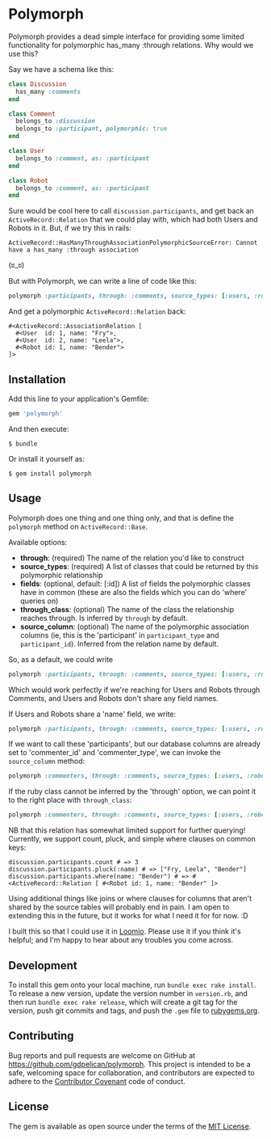 # Polymorph

Polymorph provides a dead simple interface for providing some limited functionality for polymorphic has_many :through relations. Why would we use this?

Say we have a schema like this:
```ruby
class Discussion
  has_many :comments
end

class Comment
  belongs_to :discussion
  belongs_to :participant, polymorphic: true
end

class User
  belongs_to :comment, as: :participant
end

class Robot
  belongs_to :comment, as: :participant
end
```

Sure would be cool here to call `discussion.participants`, and get back an `ActiveRecord::Relation` that we could play with, which had both Users and Robots in it. But, if we try this in rails:

```
ActiveRecord::HasManyThroughAssociationPolymorphicSourceError: Cannot have a has_many :through association
```
(ಠ_ಠ)

But with Polymorph, we can write a line of code like this:

```ruby
polymorph :participants, through: :comments, source_types: [:users, :robots], fields: [:id, :name]
```

And get a polymorphic `ActiveRecord::Relation` back:

```
#<ActiveRecord::AssociationRelation [
  #<User  id: 1, name: "Fry">,
  #<User  id: 2, name: "Leela">,
  #<Robot id: 1, name: "Bender">
]>
```

## Installation

Add this line to your application's Gemfile:

```ruby
gem 'polymorph'
```

And then execute:

    $ bundle

Or install it yourself as:

    $ gem install polymorph

## Usage

Polymorph does one thing and one thing only, and that is define the `polymorph` method on `ActiveRecord::Base`.

Available options:

- **through**:      (required) The name of the relation you'd like to construct
- **source_types**: (required) A list of classes that could be returned by this polymorphic relationship
- **fields**:       (optional, default: [:id]) A list of fields the polymorphic classes have in common (these are also the fields which you can do 'where' queries on)
- **through_class**: (optional) The name of the class the relationship reaches through. Is inferred by `through` by default.
- **source_column**: (optional) The name of the polymorphic association columns (ie, this is the 'participant' in `participant_type` and `participant_id`). Inferred from the relation name by default.

So, as a default, we could write
```ruby
polymorph :participants, through: :comments, source_types: [:users, :robots]
```

Which would work perfectly if we're reaching for Users and Robots through Comments, and Users and Robots don't share any field names.

If Users and Robots share a 'name' field, we write:

```ruby
polymorph :participants, through: :comments, source_types: [:users, :robots], fields: [:id, :name]
```

If we want to call these 'participants', but our database columns are already set to 'commenter_id' and 'commenter_type', we can invoke the `source_column` method:

```ruby
polymorph :commenters, through: :comments, source_types: [:users, :robots], source_column: :commenter
```

If the ruby class cannot be inferred by the 'through' option, we can point it to the right place with `through_class`:

```ruby
polymorph :commenters, through: :comments, source_types: [:users, :robots], through_class: Comments::Base
```

NB that this relation has somewhat limited support for further querying! Currently, we support count, pluck, and simple where clauses on common keys:

```
discussion.participants.count # => 3
discussion.participants.pluck(:name) # => ["Fry, Leela", "Bender"]
discussion.participants.where(name: "Bender") # => #<ActiveRecord::Relation [ #<Robot id: 1, name: "Bender" ]>
```

Using additional things like joins or where clauses for columns that aren't shared by the source tables will probably end in pain. I am open to extending this in the future, but it works for what I need it for for now. :D

I built this so that I could use it in [Loomio](https://github.com/loomio/loomio). Please use it if you think it's helpful; and I'm happy to hear about any troubles you come across.

## Development

To install this gem onto your local machine, run `bundle exec rake install`. To release a new version, update the version number in `version.rb`, and then run `bundle exec rake release`, which will create a git tag for the version, push git commits and tags, and push the `.gem` file to [rubygems.org](https://rubygems.org).

## Contributing

Bug reports and pull requests are welcome on GitHub at https://github.com/gdpelican/polymorph. This project is intended to be a safe, welcoming space for collaboration, and contributors are expected to adhere to the [Contributor Covenant](http://contributor-covenant.org) code of conduct.

## License

The gem is available as open source under the terms of the [MIT License](http://opensource.org/licenses/MIT).
